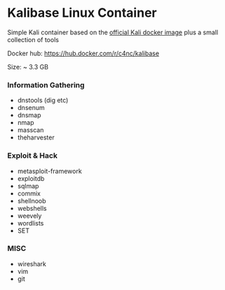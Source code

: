 # Kalibase Linux Container

Simple Kali container based on the [official Kali docker image](https://hub.docker.com/r/kalilinux/kali-linux-docker) plus a small collection of tools

Docker hub: https://hub.docker.com/r/c4nc/kalibase

Size: ~ 3.3 GB

### Information Gathering
- dnstools (dig etc)
- dnsenum
- dnsmap
- nmap
- masscan
- theharvester

### Exploit & Hack
- metasploit-framework
- exploitdb
- sqlmap
- commix
- shellnoob
- webshells
- weevely
- wordlists
- SET

### MISC
- wireshark
- vim
- git
